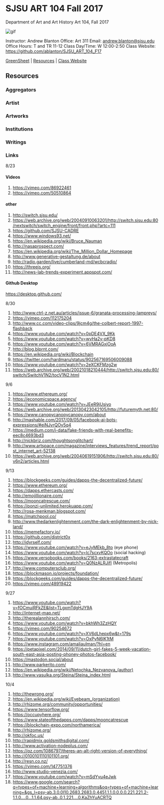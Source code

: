 **SJSU ART 104 Fall 2017**
======================
Department of Art and Art History
Art 104, Fall 2017

![gif](http://i.imgur.com/zdzDxsA.gif)

Instructor: Andrew Blanton
Office: Art 311
Email: andrew.blanton@sjsu.edu
Office Hours: T and TR 11-12
Class Day/Time: W 12:00-2:50
Class Website: https://github.com/ablanton/SJSU_ART_104_F17

[GreenSheet](https://github.com/ablanton/SJSU_ART_104_F17/blob/master/GREENSHEET.md)
| [Resources](https://github.com/ablanton/SJSU_ART_104_F17/blob/master/RESOURCES.md)
| [Class Website](https://github.com/ablanton/SJSU_ART_104_F17)

Resources
---------

### Aggregators

### Artist

### Artworks

### Institutions

### Writings 

### Links

8/23

#### Videos
1. https://vimeo.com/86922461
2. https://vimeo.com/50510864

#### other
1. http://switch.sjsu.edu/
2. https://web.archive.org/web/20040910063201/http://switch.sjsu.edu:80/nextswitch/switch_engine/front/front.php?artc=111
3. https://github.com/SJSU-CADRE
4. https://www.windows93.net/
5. https://en.wikipedia.org/wiki/Bruce_Nauman
6. http://nasaprospect.com/
7. https://en.wikipedia.org/wiki/The_Million_Dollar_Homepage
8. http://www.generative-gestaltung.de/about
9. http://radio.garden/live/cumberland-md/wcbcradio/
10. https://threejs.org/
11. http://news-lab-trends-experiment.appspot.com/

#### Github Desktop
https://desktop.github.com/

8/30

1. http://www.ctrl-z.net.au/articles/issue-6/granata-processing-lampreys/
2. https://vimeo.com/112175204
3. http://www.cc.com/video-clips/9jcm4g/the-colbert-report-1997-flashback
4. https://www.youtube.com/watch?v=0pDE4VX_9Kk
5. https://www.youtube.com/watch?v=wvHa2y-pKD8
6. https://www.youtube.com/watch?v=6VMRAGxjOoA
7. http://blog.blprnt.com/
8. https://en.wikipedia.org/wiki/Blockchain
9. https://twitter.com/hardmaru/status/902567169506009088
10. https://www.youtube.com/watch?v=2eXCKFMzg2w
11. https://web.archive.org/web/20021018210444/http://switch.sjsu.edu:80/switch/SwitchV1N2/tocV1N2.html

9/6

1. https://www.ethereum.org/
2. https://economicspace.agency/
3. https://www.youtube.com/watch?v=JEeR9jUsiyo
4. https://web.archive.org/web/20130423042105/http://futuremyth.net:80/
5. https://www.canopycanopycanopy.com/about
6. http://mashable.com/2017/09/05/facebook-ai-bots-expressions/#eiNJvrQOy5q4
7. https://medium.com/i-data/fake-friends-with-real-benefits-eec8c4693bd3
8. http://nickbriz.com/thoughtsonglitchart/
9. http://www.artspace.com/magazine/interviews_features/trend_report/post_internet_art-52138
10. https://web.archive.org/web/20040619151906/http://switch.sjsu.edu:80/v6n2/articles.html

9/13
1. https://blockgeeks.com/guides/dapps-the-decentralized-future/
2. https://www.ethereum.org/
3. https://dapps.ethercasts.com/
4. http://emojillionaire.com/
5. https://mooncatrescue.com/
6. https://ponzi-unlimited.herokuapp.com/
7. http://rosa-menkman.blogspot.com/
8. https://matchpool.co/
9. http://www.thedarkenlightenment.com/the-dark-enlightenment-by-nick-land/
10. https://memefactory.io/
11. https://github.com/district0x
12. http://idyrself.com/
13. https://www.youtube.com/watch?v=eJyMEkb_8to (eye phone)
14. https://www.youtube.com/watch?v=lc7scxvKQOo (social hacking)
15. https://www.versobooks.com/books/2163-extrastatecraft
16. https://www.youtube.com/watch?v=Q0NzALRJifI (Metropolis)
17. http://www.computersclub.org/
18. https://blockmason.io/projects/foundation/
19. https://blockgeeks.com/guides/dapps-the-decentralized-future/
20. https://vimeo.com/48919422

9/27

1. https://www.youtube.com/watch?v=fOCmuiRFkZE&list=TLgxmTdgHJY9A
2. http://internet-map.net/
3. http://therealannhirsch.com/
5. https://www.youtube.com/watch?v=bkhWh3ZzHQY
6. https://vimeo.com/90254672
7. https://www.youtube.com/watch?v=XV6dLhepx6w&t=179s
8. https://www.youtube.com/watch?v=OxPyN6IK1tM
9. https://www.instagram.com/amaliaulman/?hl=en
10. https://petapixel.com/2014/09/11/dutch-girl-fakes-5-week-vacation-south-east-asia-posting-phoney-photos-facebook/
11. https://mastodon.social/about
12. http://www.parkerito.com/
13. https://en.wikipedia.org/wiki/Netochka_Nezvanova_(author)
14. http://www.vasulka.org/Steina/Steina_index.html

10/4

1. http://thewrong.org/
2. https://en.wikipedia.org/wiki/Eyebeam_(organization)
3. http://rhizome.org/community/opportunities/
4. https://www.tensorflow.org/
5. https://occupyhere.org/
6. https://www.stateofthedapps.com/dapps/mooncatrescue
7. https://blockchain-expo.com/northamerica/
8. http://rhizome.org/
9. http://okfoc.us/
10. http://rapidmix.goldsmithsdigital.com/
11. http://www.activation-nodeplus.com/
12. https://qz.com/1086797/theres-an-alt-right-version-of-everything/
13. http://0100101110101101.org/
14. http://resn.co.nz/
15. https://vimeo.com/147751376
16. http://www.studio-venezia.com/
17. https://www.youtube.com/watch?v=mSdYyu4eJwk
18. https://www.google.com/search?q=types+of+machine+learning+algorithms&oq=types+of+machine+learning+&gs_l=psy-ab.3.0.0l10.2683.2683.0.4451.1.1.0.0.0.0.221.221.2-1.1.0....0...1.1.64.psy-ab..0.1.221....0.KaZhYuACRTQ
